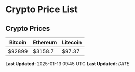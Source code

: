# Crypto Price List

## Crypto Prices
| Bitcoin | Ethereum | Litecoin |
| ------- | -------- | -------- |
| $92899 | $3158.7 | $97.37 |
**Last Updated:** 2025-01-13 09:45 UTC
**Last Updated:** $DATE$

